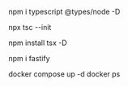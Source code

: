 npm i typescript @types/node -D

 npx tsc --init


 npm install tsx -D


 npm i fastify

 docker compose up -d
 docker ps